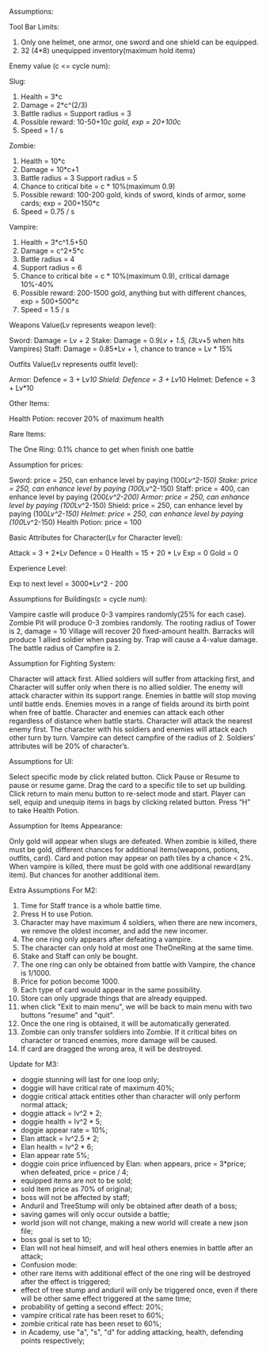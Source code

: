 Assumptions: 


Tool Bar Limits:

1. Only one helmet, one armor, one sword and one shield can be equipped.
2. 32 (4*8) unequipped inventory(maximum hold items)


Enemy value (c <= cycle num):

Slug:

1. Health = 3*c
2. Damage = 2*c^(2/3)
3. Battle radius = Support radius = 3
4. Possible reward: 10-50+10*c gold, exp = 20+100*c
5. Speed = 1 / s


Zombie:

1. Health = 10*c
2. Damage = 10*c+1
3. Battle radius = 3
   Support radius = 5
4. Chance to critical bite = c * 10%(maximum 0.9)
5. Possible reward: 100-200 gold, kinds of sword, kinds of armor, some cards; exp = 200+150*c
6. Speed = 0.75 / s


Vampire:

1. Health = 3*c^1.5+50
2. Damage = c^2+5*c
3. Battle radius = 4
4. Support radius = 6
5. Chance to critical bite = c * 10%(maximum 0.9), critical damage 10%-40% 
6. Possible reward: 200-1500 gold, anything but with different chances, exp = 500+500*c
7. Speed = 1.5 / s


Weapons Value(Lv represents weapon level):

Sword: Damage = Lv + 2
Stake: Damage = 0.9*Lv + 1.5, (3*Lv+5 when hits Vampires)
Staff: Damage = 0.85*Lv + 1, chance to trance = Lv * 15%


Outfits Value(Lv represents outfit level):

Armor: Defence = 3 + Lv*10
Shield: Defence = 3 + Lv*10
Helmet: Defence = 3 + Lv*10


Other Items:

Health Potion: recover 20% of maximum health


Rare Items:

The One Ring: 0.1% chance to get when finish one battle


Assumption for prices:

Sword: price = 250, can enhance level by paying (100*Lv^2-150) 
Stake: price = 250, can enhance level by paying (100*Lv^2-150) 
Staff: price = 400, can enhance level by paying (200*Lv^2-200)
Armor: price = 250, can enhance level by paying (100*Lv^2-150) 
Shield: price = 250, can enhance level by paying (100*Lv^2-150) 
Helmet: price = 250, can enhance level by paying (100*Lv^2-150)
Health Potion: price = 100


Basic Attributes for Character(Lv for Character level):

Attack = 3 + 2*Lv 
Defence = 0
Health = 15 + 20 * Lv 
Exp = 0
Gold = 0


Experience Level:

Exp to next level = 3000*Lv^2 - 200


Assumptions for Buildings(c = cycle num):

Vampire castle will produce 0-3 vampires randomly(25% for each case).
Zombie Pit will produce 0-3 zombies randomly.
The rooting radius of Tower is 2, damage = 10 
Village will recover 20 fixed-amount health. 
Barracks will produce 1 allied soldier when passing by. 
Trap will cause a 4-value damage.
The battle radius of Campfire is 2.


Assumption for Fighting System:

Character will attack first.
Allied soldiers will suffer from attacking first, and Character will suffer only when there is no allied soldier.
The enemy will attack character within its support range.
Enemies in battle will stop moving until battle ends.
Enemies moves in a range of fields around its birth point when free of battle.
Character and enemies can attack each other regardless of distance when battle starts. 
Character will attack the nearest enemy first.
The character with his soldiers and enemies will attack each other turn by turn. 
Vampire can detect campfire of the radius of 2.
Soldiers’ attributes will be 20% of character’s.


Assumptions for UI:

Select specific mode by click related button.
Click Pause or Resume to pause or resume game.
Drag the card to a specific tile to set up building.
Click return to main menu button to re-select mode and start.
Player can sell, equip and unequip items in bags by clicking related button. 
Press “H” to take Health Potion.


Assumption for Items Appearance:

Only gold will appear when slugs are defeated.
When zombie is killed, there must be gold, different chances for additional items(weapons, potions, outfits, card).
Card and potion may appear on path tiles by a chance < 2%.
When vampire is killed, there must be gold with one additional reward(any item). But chances for another additional item.



Extra Assumptions For M2:
1. Time for Staff trance is a whole battle time.
2. Press H to use Potion.
3. Character may have maximum 4 soldiers, when there are new incomers, we remove the oldest incomer, and add the new incomer.
4. The one ring only appears after defeating a vampire.
5. The character can only hold at most one TheOneRing at the same time.
6. Stake and Staff can only be bought.
7. The one ring can only be obtained from battle with Vampire, the chance is 1/1000.
8. Price for potion become 1000.
9. Each type of card would appear in the same possibility.
10. Store can only upgrade things that are already equipped.
11. when click "Exit to main menu", we will be back to main menu with two buttons "resume" and "quit".
12. Once the one ring is obtained, it will be automatically generated.
13. Zombie can only transfer soldiers into Zombie. If it critical bites on character or tranced enemies, more damage will be caused.
14. If card are dragged the wrong area, it will be destroyed.


Update for M3: 
- doggie stunning will last for one loop only;
- doggie will have critical rate of maximum 40%;
- doggie critical attack entities other than character will only perform normal attack;
- doggie attack = lv^2 * 2;
- doggie health = lv^2 * 5;
- doggie appear rate = 10%;
- Elan attack = lv^2.5 * 2;
- Elan health = lv^2 * 6;
- Elan appear rate 5%;
- doggie coin price influenced by Elan: when appears, price = 3*price; when defeated, price = price / 4;
- equipped items are not to be sold;
- sold item price as 70% of original;
- boss will not be affected by staff;
- Anduril and TreeStump will only be obtained after death of a boss;
- saving games will only occur outside a battle;
- world json will not change, making a new world will create a new json file;
- boss goal is set to 10;
- Elan will not heal himself, and will heal others enemies in battle after an attack;
- Confusion mode:
- other rare items with additional effect of the one ring will be destroyed after the effect is triggered;
- effect of tree stump and anduril will only be triggered once, even if there will be other same effect triggered at the same time;
- probability of getting a second effect: 20%;
- vampire critical rate has been reset to 60%;
- zombie critical rate has been reset to 60%;
- in Academy, use "a", "s", "d" for adding attacking, health, defending points respectively;
